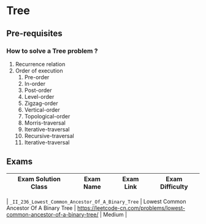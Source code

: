 # Tree

## Pre-requisites

### How to solve a Tree problem ?

1. Recurrence relation
2. Order of execution
   1. Pre-order
   2. In-order
   3. Post-order
   4. Level-order
   5. Zigzag-order
   6. Vertical-order
   7. Topological-order
   8. Morris-traversal
   9. Iterative-traversal
   10. Recursive-traversal
   11. Iterative-traversal


## Exams

<!-- create mark down table with following columns -->

<!-- 1. Exam Solution Class
1. Exam Name
2. Exam Link
3. Exam Difficulty -->

<!-- Note to add prefix _I_ or _II_ or _III_ for exam solution class name III means hard, II means medium, I means easy-->

| Exam Solution Class | Exam Name | Exam Link | Exam Difficulty |
| --- | --- | --- | --- |
<!-- 236 -->
| `_II_236_Lowest_Common_Ancestor_Of_A_Binary_Tree` | Lowest Common Ancestor Of A Binary Tree | https://leetcode-cn.com/problems/lowest-common-ancestor-of-a-binary-tree/ | Medium |
